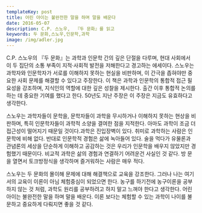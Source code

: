 ```yaml
---
templateKey: post
title: 어린 아이는 불완전한 말을 하며 말을 배운다
date: 2016-05-07
description: C.P. 스노우,  『두 문화』를 읽고
keywords: 두 문화,스노우,인문학,과학
image: /img/adler.jpg
---
```

C.P. 스노우의 『두 문화』는 과학과 인문학 간의 깊은 단절을 다루며, 현대 사회에서 이 두 집단의 소통 부족이 지적·사회적 발전을 저해한다고 경고하는 에세이다. 스노우는 과학자와 인문학자가 서로를 이해하지 못하는 현실을 비판하며, 이 간극을 좁혀야만 중요한 사회 문제를 해결할 수 있다고 주장한다. 이 책은 과학과 인문학의 통합적 접근 필요성을 강조하며, 지식인의 역할에 대한 깊은 성찰을 제시한다. 출간 이후 통합적 논의를 하는 데 중요한 기여를 했다고 한다. 50년도 지난 주장은 이 주장은 지금도 유효하다고 생각한다.

스노우는 과학자들이 문학을, 문학자들이 과학을 무시하거나 이해하지 못하는 현상을 비판하며, 특히 인문학자들이 과학적 소양을 결여한 점을 지적한다. 아마도 과학이 조금 더 접근성이 떨어지기 때문일 것이다.과학은 진입장벽이 있다. 취미로 과학하는 사람은 인문학에 비해 없다. 반대로 인문학적 경험은 삶에 녹아들어 있다. 술을 먹다가 유물론과 관념론의 세상을 단순하게 이해하고 공감하는 것은 우리가 인문학을 배우지 않았지만 경험했기 때문이다. 비교적 과학은 삶의 경험과 연결하기 어려운건 사실인 것 같다. 방 문을 열면서 토크방정식을 생각하며 즐거워하는 사람은 매우 적다. 

스노우는 두 문화의 몰이해 문제에 대해 해결책으로 교육을 강조한다. 그러나 나는 여기서의 교육이 이론이 아님 체험중심이 되었으면 한다. 농구를 하기전에 농구이론을 공부하지 않는 것 처럼, 과학도 원리를 공부하려고 하지 말고 느껴야 한다고 생각한다. 어린 아이는 불완전한 말을 하며 말을 배운다. 이론 보다는 체험할 수 있는 과학이 나이를 불문하고 중요하게 다뤄지면 좋을 것 같다.
